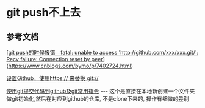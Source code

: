 # git push不上去



## 参考文档

[[git push的时候报错　fatal: unable to access 'http://github.com/xxx/xxx.git/': Recv failure: Connection reset by peer](https://www.cnblogs.com/bymo/p/7402724.html)](https://www.cnblogs.com/bymo/p/7402724.html)

[设置Github，使用https:// 来替换 git://](https://blog.csdn.net/itguangzhi/article/details/77771903)

[使用git提交代码到github及git常用指令](https://blog.csdn.net/weiyongle1996/article/details/72793430) --- 这个是直接在本地新创建一个文件夹做git初始化,然后在对应到github的仓库, 不是clone下来的, 操作有细微的差别